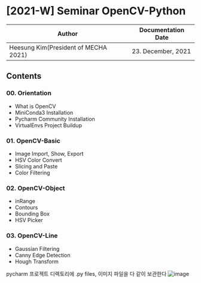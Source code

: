 # [2021-W] Seminar OpenCV-Python
Author|Documentation Date
---|---
Heesung Kim(President of MECHA 2021)|23. December, 2021

## Contents
### 00. Orientation
  - What is OpenCV
  - MiniConda3 Installation
  - Pycharm Community Installation
  - VirtualEnvs Project Buildup
### 01. OpenCV-Basic
  - Image Import, Show, Export
  - HSV Color Convert
  - Slicing and Paste
  - Color Filtering
### 02. OpenCV-Object
  - inRange
  - Contours
  - Bounding Box
  - HSV Picker
### 03. OpenCV-Line
  - Gaussian Filtering
  - Canny Edge Detection
  - Hough Transform

pycharm 프로젝트 디렉토리에 .py files, 이미지 파일을 다 같이 보관한다
![image](https://user-images.githubusercontent.com/44498015/147886682-76592ce6-8039-4b9f-8770-3370be1140e1.png)

